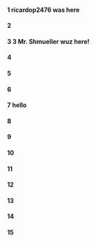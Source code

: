 #### 1 ricardop2476 was here
#### 2
#### 3 3 Mr. Shmueller wuz here!
#### 4
#### 5
#### 6
#### 7 hello
#### 8
#### 9
#### 10
#### 11
#### 12
#### 13
#### 14
#### 15